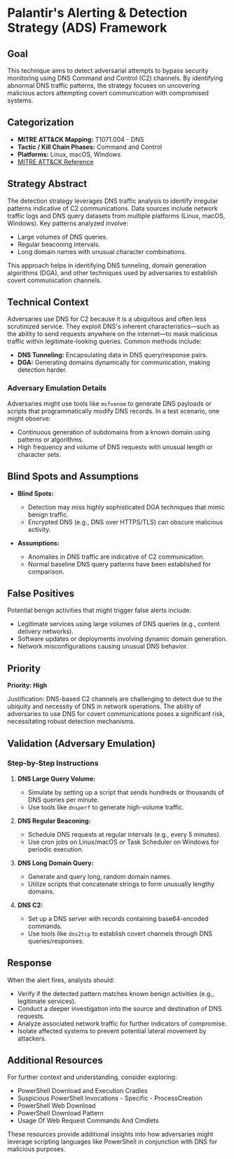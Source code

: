 # Palantir's Alerting & Detection Strategy (ADS) Framework

## Goal
This technique aims to detect adversarial attempts to bypass security monitoring using DNS Command and Control (C2) channels. By identifying abnormal DNS traffic patterns, the strategy focuses on uncovering malicious actors attempting covert communication with compromised systems.

## Categorization
- **MITRE ATT&CK Mapping:** T1071.004 - DNS
- **Tactic / Kill Chain Phases:** Command and Control
- **Platforms:** Linux, macOS, Windows
- [MITRE ATT&CK Reference](https://attack.mitre.org/techniques/T1071/004)

## Strategy Abstract
The detection strategy leverages DNS traffic analysis to identify irregular patterns indicative of C2 communications. Data sources include network traffic logs and DNS query datasets from multiple platforms (Linux, macOS, Windows). Key patterns analyzed involve:
- Large volumes of DNS queries.
- Regular beaconing intervals.
- Long domain names with unusual character combinations.

This approach helps in identifying DNS tunneling, domain generation algorithms (DGA), and other techniques used by adversaries to establish covert communication channels.

## Technical Context
Adversaries use DNS for C2 because it is a ubiquitous and often less scrutinized service. They exploit DNS's inherent characteristics—such as the ability to send requests anywhere on the internet—to mask malicious traffic within legitimate-looking queries. Common methods include:
- **DNS Tunneling:** Encapsulating data in DNS query/response pairs.
- **DGA:** Generating domains dynamically for communication, making detection harder.

### Adversary Emulation Details
Adversaries might use tools like `msfvenom` to generate DNS payloads or scripts that programmatically modify DNS records. In a test scenario, one might observe:
- Continuous generation of subdomains from a known domain using patterns or algorithms.
- High frequency and volume of DNS requests with unusual length or character sets.

## Blind Spots and Assumptions
- **Blind Spots:**
  - Detection may miss highly sophisticated DGA techniques that mimic benign traffic.
  - Encrypted DNS (e.g., DNS over HTTPS/TLS) can obscure malicious activity.

- **Assumptions:**
  - Anomalies in DNS traffic are indicative of C2 communication.
  - Normal baseline DNS query patterns have been established for comparison.

## False Positives
Potential benign activities that might trigger false alerts include:
- Legitimate services using large volumes of DNS queries (e.g., content delivery networks).
- Software updates or deployments involving dynamic domain generation.
- Network misconfigurations causing unusual DNS behavior.

## Priority
**Priority: High**

Justification: DNS-based C2 channels are challenging to detect due to the ubiquity and necessity of DNS in network operations. The ability of adversaries to use DNS for covert communications poses a significant risk, necessitating robust detection mechanisms.

## Validation (Adversary Emulation)
### Step-by-Step Instructions
1. **DNS Large Query Volume:**
   - Simulate by setting up a script that sends hundreds or thousands of DNS queries per minute.
   - Use tools like `dnsperf` to generate high-volume traffic.

2. **DNS Regular Beaconing:**
   - Schedule DNS requests at regular intervals (e.g., every 5 minutes).
   - Use cron jobs on Linux/macOS or Task Scheduler on Windows for periodic execution.

3. **DNS Long Domain Query:**
   - Generate and query long, random domain names.
   - Utilize scripts that concatenate strings to form unusually lengthy domains.

4. **DNS C2:**
   - Set up a DNS server with records containing base64-encoded commands.
   - Use tools like `dns2tcp` to establish covert channels through DNS queries/responses.

## Response
When the alert fires, analysts should:
- Verify if the detected pattern matches known benign activities (e.g., legitimate services).
- Conduct a deeper investigation into the source and destination of DNS requests.
- Analyze associated network traffic for further indicators of compromise.
- Isolate affected systems to prevent potential lateral movement by attackers.

## Additional Resources
For further context and understanding, consider exploring:
- PowerShell Download and Execution Cradles
- Suspicious PowerShell Invocations - Specific - ProcessCreation
- PowerShell Web Download
- PowerShell Download Pattern
- Usage Of Web Request Commands And Cmdlets

These resources provide additional insights into how adversaries might leverage scripting languages like PowerShell in conjunction with DNS for malicious purposes.